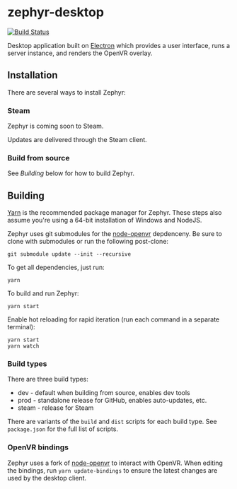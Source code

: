 # zephyr-desktop

[![Build Status](https://thomasgaubert.visualstudio.com/Zephyr/_apis/build/status/Desktop%20CI?branchName=v2)](https://thomasgaubert.visualstudio.com/Zephyr/_build/latest?definitionId=3&branchName=v2)

Desktop application built on [Electron](https://electronjs.org/) which provides a user interface, runs a server instance, and renders the OpenVR overlay.

## Installation
There are several ways to install Zephyr:

### Steam
Zephyr is coming soon to Steam.

Updates are delivered through the Steam client.

### Build from source
See *Building* below for how to build Zephyr.

## Building
[Yarn](https://yarnpkg.com) is the recommended package manager for Zephyr. These steps also assume you're using a 64-bit installation of Windows and NodeJS.

Zephyr uses git submodules for the [node-openvr](https://github.com/ZephyrVR/node-openvr) depdenceny. Be sure to clone with submodules or run the following post-clone:

```
git submodule update --init --recursive
```

To get all dependencies, just run:

```
yarn
```

To build and run Zephyr:

```
yarn start
```

Enable hot reloading for rapid iteration (run each command in a separate terminal):
```
yarn start
yarn watch
```

### Build types
There are three build types:

* dev - default when building from source, enables dev tools
* prod - standalone release for GitHub, enables auto-updates, etc.
* steam - release for Steam

There are variants of the `build` and `dist` scripts for each build type. See `package.json` for the full list of scripts.

### OpenVR bindings
Zephyr uses a fork of [node-openvr](https://github.com/ZephyrVR/node-openvr) to interact with OpenVR. When editing the bindings, run `yarn update-bindings` to ensure the latest changes are used by the desktop client.
